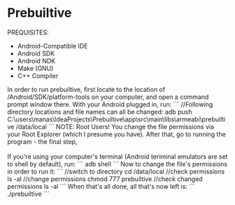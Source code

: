 # Prebuiltive

PREQUISITES:
<ul>
<li>Android-Compatible IDE</li>
<li>Android SDK</li>
<li>Android NDK</li>
<li>Make (GNU)</li>
<li>C++ Compiler</li>
</ul>
In order to run prebuiltive, first locate to the location of /Android/SDK/platform-tools on your computer, and open a command prompt window there. With your Android plugged in, run:
```
//Following directory locations and file names can all be changed:
adb push C:\users\manas\IdeaProjects\Prebuiltive\app\src\main\libs\armeabi\prebuiltive /data/local
```
NOTE: Root Users! You change the file permissions via your Root Explorer (which I presume you have). After that, go to running the program - the final step,
</br>
</br>
If you're using your computer's terminal (Android teriminal emulators are set to shell by default), run:
```
adb shell
```
Now to change the file's permissions in order to run it:
```
//switch to directory
cd /data/local
//check permissions
ls -al
//change permissions
chmod 777 prebuiltive
//check changed permissions
ls -al
```
When that's all done, all that's now left is:
```
./prebuiltive
```
